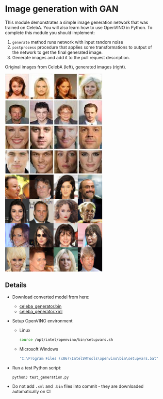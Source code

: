 # Image generation with GAN

This module demonstrates a simple image generation network that was trained on CelebA.
You will also learn how to use OpenVINO in Python.
To complete this module you should implement:

1. `generate` method runs network with input random noise
2. `postprocess` procedure that applies some transformations to output of the network to get the final generated image.
3. Generate images and add it to the pull request description.

Original images from CelebA (left), generated images (right).

  <img src="../../data/celeba_samples.jpeg" width="320"><img src="../../data/generated_img.png" width="320">

## Details

* Download converted model from here:

  * [celeba_generator.bin](https://mega.nz/#!pUN1kCCQ!e9foW8shMj6fpA7go8_RjtGo5YGYKtiI14SVCSop_l0)
  * [celeba_generator.xml](https://mega.nz/#!RcUHRaQI!-4XReh2kFr_sgvl8qmKkVhkhTcxEWDVXMP1xFv8fsp8)

* Setup OpenVINO environment

    * Linux

        ```bash
        source /opt/intel/openvino/bin/setupvars.sh
        ```

    * Microsoft Windows

        ```bat
        "C:\Program Files (x86)\IntelSWTools\openvino\bin\setupvars.bat"
        ```

* Run a test Python script:

    ```
    python3 test_generation.py
    ```

* Do not add `.xml` and `.bin` files into commit - they are downloaded automatically on CI
